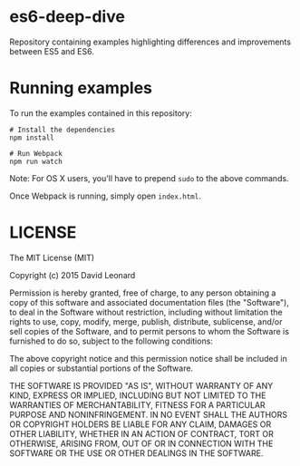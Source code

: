 # es6-deep-dive

Repository containing examples highlighting differences and improvements between ES5 and ES6. 

# Running examples

To run the examples contained in this repository:

    # Install the dependencies
    npm install

    # Run Webpack
    npm run watch

Note: For OS X users, you'll have to prepend `sudo` to the above commands. 

Once Webpack is running, simply open `index.html`. 

# LICENSE

The MIT License (MIT)

Copyright (c) 2015 David Leonard

Permission is hereby granted, free of charge, to any person obtaining a copy of this software and associated documentation files (the "Software"), to deal in the Software without restriction, including without limitation the rights to use, copy, modify, merge, publish, distribute, sublicense, and/or sell copies of the Software, and to permit persons to whom the Software is furnished to do so, subject to the following conditions:

The above copyright notice and this permission notice shall be included in all copies or substantial portions of the Software.

THE SOFTWARE IS PROVIDED "AS IS", WITHOUT WARRANTY OF ANY KIND, EXPRESS OR IMPLIED, INCLUDING BUT NOT LIMITED TO THE WARRANTIES OF MERCHANTABILITY, FITNESS FOR A PARTICULAR PURPOSE AND NONINFRINGEMENT. IN NO EVENT SHALL THE AUTHORS OR COPYRIGHT HOLDERS BE LIABLE FOR ANY CLAIM, DAMAGES OR OTHER LIABILITY, WHETHER IN AN ACTION OF CONTRACT, TORT OR OTHERWISE, ARISING FROM, OUT OF OR IN CONNECTION WITH THE SOFTWARE OR THE USE OR OTHER DEALINGS IN THE SOFTWARE.

